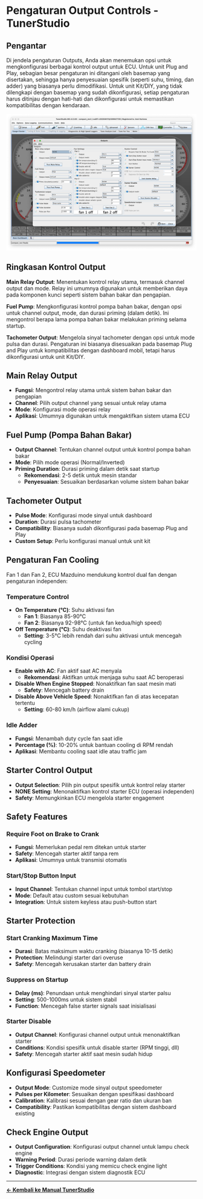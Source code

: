 # Pengaturan Output Controls - TunerStudio

## Pengantar

Di jendela pengaturan Outputs, Anda akan menemukan opsi untuk mengkonfigurasi berbagai kontrol output untuk ECU. Untuk unit Plug and Play, sebagian besar pengaturan ini ditangani oleh basemap yang disertakan, sehingga hanya penyesuaian spesifik (seperti suhu, timing, dan adder) yang biasanya perlu dimodifikasi. Untuk unit Kit/DIY, yang tidak dilengkapi dengan basemap yang sudah dikonfigurasi, setiap pengaturan harus ditinjau dengan hati-hati dan dikonfigurasi untuk memastikan kompatibilitas dengan kendaraan.

![Output Overview](img/manual/output-overview.png)

## Ringkasan Kontrol Output

**Main Relay Output**: Menentukan kontrol relay utama, termasuk channel output dan mode. Relay ini umumnya digunakan untuk memberikan daya pada komponen kunci seperti sistem bahan bakar dan pengapian.

**Fuel Pump**: Mengkonfigurasi kontrol pompa bahan bakar, dengan opsi untuk channel output, mode, dan durasi priming (dalam detik). Ini mengontrol berapa lama pompa bahan bakar melakukan priming selama startup.

**Tachometer Output**: Mengelola sinyal tachometer dengan opsi untuk mode pulsa dan durasi. Pengaturan ini biasanya disesuaikan pada basemap Plug and Play untuk kompatibilitas dengan dashboard mobil, tetapi harus dikonfigurasi untuk unit Kit/DIY.

## Main Relay Output
- **Fungsi**: Mengontrol relay utama untuk sistem bahan bakar dan pengapian
- **Channel**: Pilih output channel yang sesuai untuk relay utama
- **Mode**: Konfigurasi mode operasi relay
- **Aplikasi**: Umumnya digunakan untuk mengaktifkan sistem utama ECU

## Fuel Pump (Pompa Bahan Bakar)
- **Output Channel**: Tentukan channel output untuk kontrol pompa bahan bakar
- **Mode**: Pilih mode operasi (Normal/Inverted)
- **Priming Duration**: Durasi priming dalam detik saat startup
  - **Rekomendasi**: 2-5 detik untuk mesin standar
  - **Penyesuaian**: Sesuaikan berdasarkan volume sistem bahan bakar

## Tachometer Output
- **Pulse Mode**: Konfigurasi mode sinyal untuk dashboard
- **Duration**: Durasi pulsa tachometer
- **Compatibility**: Biasanya sudah dikonfigurasi pada basemap Plug and Play
- **Custom Setup**: Perlu konfigurasi manual untuk unit kit

## Pengaturan Fan Cooling

Fan 1 dan Fan 2, ECU Mazduino mendukung kontrol dual fan dengan pengaturan independen:

### Temperature Control
- **On Temperature (°C)**: Suhu aktivasi fan
  - **Fan 1**: Biasanya 85-90°C
  - **Fan 2**: Biasanya 92-98°C (untuk fan kedua/high speed)
- **Off Temperature (°C)**: Suhu deaktivasi fan
  - **Setting**: 3-5°C lebih rendah dari suhu aktivasi untuk mencegah cycling

### Kondisi Operasi
- **Enable with AC**: Fan aktif saat AC menyala
  - **Rekomendasi**: Aktifkan untuk menjaga suhu saat AC beroperasi
- **Disable When Engine Stopped**: Nonaktifkan fan saat mesin mati
  - **Safety**: Mencegah battery drain
- **Disable Above Vehicle Speed**: Nonaktifkan fan di atas kecepatan tertentu
  - **Setting**: 60-80 km/h (airflow alami cukup)

### Idle Adder
- **Fungsi**: Menambah duty cycle fan saat idle
- **Percentage (%)**: 10-20% untuk bantuan cooling di RPM rendah
- **Aplikasi**: Membantu cooling saat idle atau traffic jam

## Starter Control Output
- **Output Selection**: Pilih pin output spesifik untuk kontrol relay starter
- **NONE Setting**: Menonaktifkan kontrol starter ECU (operasi independen)
- **Safety**: Memungkinkan ECU mengelola starter engagement

## Safety Features

### Require Foot on Brake to Crank
- **Fungsi**: Memerlukan pedal rem ditekan untuk starter
- **Safety**: Mencegah starter aktif tanpa rem
- **Aplikasi**: Umumnya untuk transmisi otomatis

### Start/Stop Button Input
- **Input Channel**: Tentukan channel input untuk tombol start/stop
- **Mode**: Default atau custom sesuai kebutuhan
- **Integration**: Untuk sistem keyless atau push-button start

## Starter Protection

### Start Cranking Maximum Time
- **Durasi**: Batas maksimum waktu cranking (biasanya 10-15 detik)
- **Protection**: Melindungi starter dari overuse
- **Safety**: Mencegah kerusakan starter dan battery drain

### Suppress on Startup
- **Delay (ms)**: Penundaan untuk menghindari sinyal starter palsu
- **Setting**: 500-1000ms untuk sistem stabil
- **Function**: Mencegah false starter signals saat inisialisasi

### Starter Disable
- **Output Channel**: Konfigurasi channel output untuk menonaktifkan starter
- **Conditions**: Kondisi spesifik untuk disable starter (RPM tinggi, dll)
- **Safety**: Mencegah starter aktif saat mesin sudah hidup

## Konfigurasi Speedometer
- **Output Mode**: Customize mode sinyal output speedometer
- **Pulses per Kilometer**: Sesuaikan dengan spesifikasi dashboard
- **Calibration**: Kalibrasi sesuai dengan gear ratio dan ukuran ban
- **Compatibility**: Pastikan kompatibilitas dengan sistem dashboard existing

## Check Engine Output
- **Output Configuration**: Konfigurasi output channel untuk lampu check engine
- **Warning Period**: Durasi periode warning dalam detik
- **Trigger Conditions**: Kondisi yang memicu check engine light
- **Diagnostic**: Integrasi dengan sistem diagnostik ECU

---

**[← Kembali ke Manual TunerStudio](tunerstudio-manual.md)**